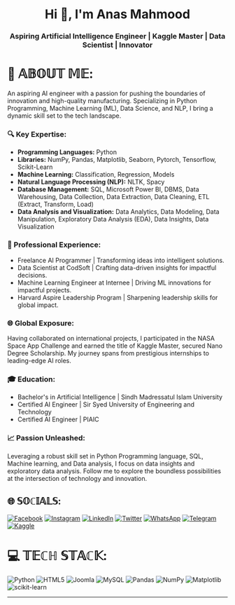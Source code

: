 <h1 align="center">Hi 👋, I'm Anas Mahmood</h1>
<h3 align="center">Aspiring Artificial Intelligence Engineer | Kaggle Master | Data Scientist | Innovator</h3>


# 💫 𝔸𝔹𝕆𝕌𝕋 𝕄𝔼:
An aspiring AI engineer with a passion for pushing the boundaries of innovation and high-quality manufacturing. Specializing in Python Programming, Machine Learning (ML), Data Science, and NLP, I bring a dynamic skill set to the tech landscape.

### 🔍 Key Expertise:
- **Programming Languages:** Python
- **Libraries:** NumPy, Pandas, Matplotlib, Seaborn, Pytorch, Tensorflow, Scikit-Learn
- **Machine Learning:** Classification, Regression, Models
- **Natural Language Processing (NLP):** NLTK, Spacy
- **Database Management:** SQL, Microsoft Power BI, DBMS, Data Warehousing, Data Collection, Data Extraction, Data Cleaning, ETL (Extract, Transform, Load)
- **Data Analysis and Visualization:** Data Analytics, Data Modeling, Data Manipulation, Exploratory Data Analysis (EDA), Data Insights, Data Visualization

### 💼 Professional Experience:
- Freelance AI Programmer | Transforming ideas into intelligent solutions.
- Data Scientist at CodSoft | Crafting data-driven insights for impactful decisions.
- Machine Learning Engineer at Internee | Driving ML innovations for impactful projects.
- Harvard Aspire Leadership Program | Sharpening leadership skills for global impact.

### 🌐 Global Exposure:
Having collaborated on international projects, I participated in the NASA Space App Challenge and earned the title of Kaggle Master, secured Nano Degree Scholarship. My journey spans from prestigious internships to leading-edge AI roles.

### 🎓 Education:
- Bachelor's in Artificial Intelligence | Sindh Madressatul Islam University
- Certified AI Engineer | Sir Syed University of Engineering and Technology
- Certified AI Engineer | PIAIC

### 📈 Passion Unleashed:
Leveraging a robust skill set in Python Programming language, SQL, Machine learning, and Data analysis, I focus on data insights and exploratory data analysis. Follow me to explore the boundless possibilities at the intersection of technology and innovation.

## 🌐 𝕊𝕆ℂ𝕀𝔸𝕃𝕊:
[![Facebook](https://img.shields.io/badge/Facebook-%231877F2.svg?logo=Facebook&logoColor=white)](https://facebook.com/muhammadanasmahmoodofficial) [![Instagram](https://img.shields.io/badge/Instagram-%23E4405F.svg?logo=Instagram&logoColor=white)](https://instagram.com/anasmahmoodofficial) [![LinkedIn](https://img.shields.io/badge/LinkedIn-%230077B5.svg?logo=linkedin&logoColor=white)](https://linkedin.com/in/muhammadanasmahmood) [![Twitter](https://img.shields.io/badge/Twitter-%231DA1F2.svg?logo=Twitter&logoColor=white)](https://twitter.com/iamanasmahmood) [![WhatsApp](https://img.shields.io/badge/WhatsApp-%25FF33.svg?logo=WhatsApp&logoColor=white)](https://wa.me/+923120207985) [![Telegram](https://img.shields.io/badge/Telegram-%232CA5E0.svg?logo=Telegram&logoColor=white)](https://t.me./+923062702848) [![Kaggle](https://img.shields.io/badge/Kaggle-%232696F3.svg?logo=Kaggle&logoColor=white)](https://kaggle.com/muhammadanasmahmood)

# 💻 𝕋𝔼ℂℍ 𝕊𝕋𝔸ℂ𝕂:
![Python](https://img.shields.io/badge/python-3670A0?style=plastic&logo=python&logoColor=ffdd54) ![HTML5](https://img.shields.io/badge/html5-%23E34F26.svg?style=plastic&logo=html5&logoColor=white) ![Joomla](https://img.shields.io/badge/joomla-%235091CD.svg?style=plastic&logo=joomla&logoColor=white) ![MySQL](https://img.shields.io/badge/mysql-%2300000f.svg?style=plastic&logo=mysql&logoColor=white) ![Pandas](https://img.shields.io/badge/pandas-%23150458.svg?style=plastic&logo=pandas&logoColor=white) ![NumPy](https://img.shields.io/badge/numpy-%23013243.svg?style=plastic&logo=numpy&logoColor=white) ![Matplotlib](https://img.shields.io/badge/Matplotlib-%23ffffff.svg?style=plastic&logo=Matplotlib&logoColor=black) ![scikit-learn](https://img.shields.io/badge/scikit--learn-%23F7931E.svg?style=plastic&logo=scikit-learn&logoColor=white)

---


